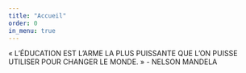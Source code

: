 ```yaml
---
title: "Accueil"
order: 0
in_menu: true
---
```

« L’ÉDUCATION EST L’ARME LA PLUS PUISSANTE QUE L’ON PUISSE UTILISER POUR CHANGER LE MONDE. » - NELSON MANDELA 